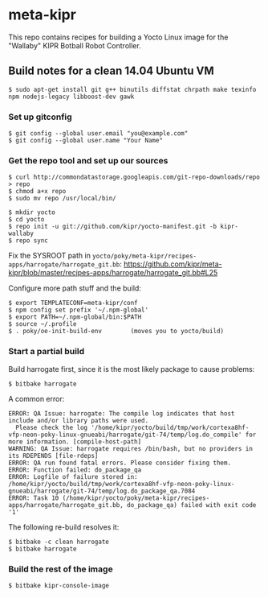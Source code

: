 # meta-kipr
This repo contains recipes for building a Yocto Linux image for the "Wallaby" KIPR Botball Robot Controller.

## Build notes for a clean 14.04 Ubuntu VM

````
$ sudo apt-get install git g++ binutils diffstat chrpath make texinfo npm nodejs-legacy libboost-dev gawk

````

###  Set up gitconfig
````
$ git config --global user.email "you@example.com"
$ git config --global user.name "Your Name"
````

### Get the repo tool and set up our sources
````
$ curl http://commondatastorage.googleapis.com/git-repo-downloads/repo > repo
$ chmod a+x repo
$ sudo mv repo /usr/local/bin/

$ mkdir yocto
$ cd yocto
$ repo init -u git://github.com/kipr/yocto-manifest.git -b kipr-wallaby
$ repo sync
````

Fix the SYSROOT path in ``yocto/poky/meta-kipr/recipes-apps/harrogate/harrogate_git.bb``:
https://github.com/kipr/meta-kipr/blob/master/recipes-apps/harrogate/harrogate_git.bb#L25



Configure more path stuff and the build:
````
$ export TEMPLATECONF=meta-kipr/conf
$ npm config set prefix '~/.npm-global'
$ export PATH=~/.npm-global/bin:$PATH
$ source ~/.profile
$ . poky/oe-init-build-env        (moves you to yocto/build)
````

### Start a partial build

Build harrogate first, since it is the most likely package to cause problems:
````
$ bitbake harrogate
````

A common error:
````
ERROR: QA Issue: harrogate: The compile log indicates that host include and/or library paths were used.
  Please check the log '/home/kipr/yocto/build/tmp/work/cortexa8hf-vfp-neon-poky-linux-gnueabi/harrogate/git-74/temp/log.do_compile' for more information. [compile-host-path]
WARNING: QA Issue: harrogate requires /bin/bash, but no providers in its RDEPENDS [file-rdeps]
ERROR: QA run found fatal errors. Please consider fixing them.
ERROR: Function failed: do_package_qa
ERROR: Logfile of failure stored in: /home/kipr/yocto/build/tmp/work/cortexa8hf-vfp-neon-poky-linux-gnueabi/harrogate/git-74/temp/log.do_package_qa.7084
ERROR: Task 10 (/home/kipr/yocto/poky/meta-kipr/recipes-apps/harrogate/harrogate_git.bb, do_package_qa) failed with exit code '1'
````

The following re-build resolves it:
````
$ bitbake -c clean harrogate
$ bitbake harrogate
````

### Build the rest of the image
````
$ bitbake kipr-console-image
````


